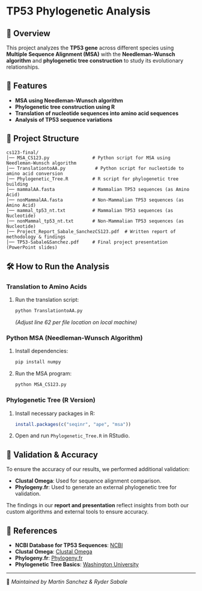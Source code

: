 # TP53 Phylogenetic Analysis

## 📌 Overview
This project analyzes the **TP53 gene** across different species using **Multiple Sequence Alignment (MSA)** with the **Needleman-Wunsch algorithm** and **phylogenetic tree construction** to study its evolutionary relationships.

## 🔬 Features
- **MSA using Needleman-Wunsch algorithm**
- **Phylogenetic tree construction using R**
- **Translation of nucleotide sequences into amino acid sequences**
- **Analysis of TP53 sequence variations**

## 📂 Project Structure
```
cs123-final/
│── MSA_CS123.py                # Python script for MSA using Needleman-Wunsch algorithm
│── TranslationtoAA.py           # Python script for nucleotide to amino acid conversion
│── Phylogenetic_Tree.R         # R script for phylogenetic tree building
│── mammalAA.fasta              # Mammalian TP53 sequences (as Amino Acid)
│── nonMammalAA.fasta           # Non-Mammalian TP53 sequences (as Amino Acid)
│── mammal_tp53_nt.txt          # Mammalian TP53 sequences (as Nucleotide)
│── nonMammal_tp53_nt.txt       # Non-Mammalian TP53 sequences (as Nucleotide)
│── Project_Report_Sabale_SanchezCS123.pdf  # Written report of methodology & findings
│── TP53-Sabale&Sanchez.pdf     # Final project presentation (PowerPoint slides)
```

## 🛠️ How to Run the Analysis

### **Translation to Amino Acids**
1. Run the translation script:
   ```bash
   python TranslationtoAA.py
   ```
   *(Adjust line 62 per file location on local machine)*

### **Python MSA (Needleman-Wunsch Algorithm)**
1. Install dependencies:
   ```bash
   pip install numpy
   ```
2. Run the MSA program:
   ```bash
   python MSA_CS123.py
   ```

### **Phylogenetic Tree (R Version)**
1. Install necessary packages in R:
   ```r
   install.packages(c("seqinr", "ape", "msa"))
   ```
2. Open and run `Phylogenetic_Tree.R` in RStudio.

## 🔬 Validation & Accuracy

To ensure the accuracy of our results, we performed additional validation:

- **Clustal Omega**: Used for sequence alignment comparison.
- **Phylogeny.fr**: Used to generate an external phylogenetic tree for validation.

The findings in our **report and presentation** reflect insights from both our custom algorithms and external tools to ensure accuracy.

## 📝 References

- **NCBI Database for TP53 Sequences**: [NCBI](https://www.ncbi.nlm.nih.gov/)
- **Clustal Omega**: [Clustal Omega](https://www.ebi.ac.uk/Tools/msa/clustalo/)
- **Phylogeny.fr**: [Phylogeny.fr](http://www.phylogeny.fr/)
- **Phylogenetic Tree Basics**: [Washington University](https://evolution.gs.washington.edu/phylip/doc/main.html)

---
📌 *Maintained by Martin Sanchez & Ryder Sabale*

